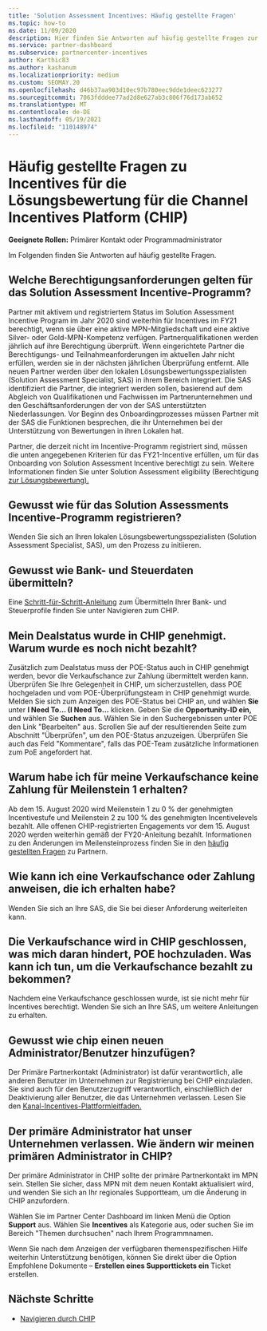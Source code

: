 ```yaml
---
title: 'Solution Assessment Incentives: Häufig gestellte Fragen'
ms.topic: how-to
ms.date: 11/09/2020
description: Hier finden Sie Antworten auf häufig gestellte Fragen zur Lösungsbewertung auf der Channel Incentives Platform (CHIP).
ms.service: partner-dashboard
ms.subservice: partnercenter-incentives
author: Karthic83
ms.author: kashanum
ms.localizationpriority: medium
ms.custom: SEOMAY.20
ms.openlocfilehash: d46b37aa903d10ec97b780eec9dde1deec623277
ms.sourcegitcommit: 7063fdddee77ad2d8e627ab3c806f76d173ab652
ms.translationtype: MT
ms.contentlocale: de-DE
ms.lasthandoff: 05/19/2021
ms.locfileid: "110148974"
---
```

# <a name="solution-assessment-incentives-faq-for-the-channel-incentives-platform-chip"></a>Häufig gestellte Fragen zu Incentives für die Lösungsbewertung für die Channel Incentives Platform (CHIP) 

**Geeignete Rollen:** Primärer Kontakt oder Programmadministrator

Im Folgenden finden Sie Antworten auf häufig gestellte Fragen.

## <a name="what-are-the-eligibility-requirements-for-the-solution-assessment-incentive-program"></a>Welche Berechtigungsanforderungen gelten für das Solution Assessment Incentive-Programm?

Partner mit aktivem und registriertem Status im Solution Assessment Incentive Program im Jahr 2020 sind weiterhin für Incentives im FY21 berechtigt, wenn sie über eine aktive MPN-Mitgliedschaft und eine aktive Silver- oder Gold-MPN-Kompetenz verfügen. Partnerqualifikationen werden jährlich auf ihre Berechtigung überprüft.  Wenn eingerichtete Partner die Berechtigungs- und Teilnahmeanforderungen im aktuellen Jahr nicht erfüllen, werden sie in der nächsten jährlichen Überprüfung entfernt.  Alle neuen Partner werden über den lokalen Lösungsbewertungsspezialisten (Solution Assessment Specialist, SAS) in ihrem Bereich integriert.  Die SAS identifiziert die Partner, die integriert werden sollen, basierend auf dem Abgleich von Qualifikationen und Fachwissen im Partnerunternehmen und den Geschäftsanforderungen der von der SAS unterstützten Niederlassungen.
Vor Beginn des Onboardingprozesses müssen Partner mit der SAS die Funktionen besprechen, die ihr Unternehmen bei der Unterstützung von Bewertungen in ihren Lokalen hat. 

Partner, die derzeit nicht im Incentive-Programm registriert sind, müssen die unten angegebenen Kriterien für das FY21-Incentive erfüllen, um für das Onboarding von Solution Assessment Incentive berechtigt zu sein. Weitere Informationen finden Sie unter Solution Assessment eligibility (Berechtigung [zur Lösungsbewertung).](chip-solutions-assessment-eligible.md)

## <a name="how-do-i-enroll-in-the-solution-assessments-incentive-program"></a>Gewusst wie für das Solution Assessments Incentive-Programm registrieren?

Wenden Sie sich an Ihren lokalen Lösungsbewertungsspezialisten (Solution Assessment Specialist, SAS), um den Prozess zu initiieren.

## <a name="how-do-i-submit-my-bank-and-tax-details"></a>Gewusst wie Bank- und Steuerdaten übermitteln?

Eine [Schritt-für-Schritt-Anleitung](chip-intro.md) zum Übermitteln Ihrer Bank- und Steuerprofile finden Sie unter Navigieren zum CHIP.

## <a name="my-deal-status-has-been-approved-in-chip-why-hasnt-it-been-paid-yet"></a>Mein Dealstatus wurde in CHIP genehmigt. Warum wurde es noch nicht bezahlt?

Zusätzlich zum Dealstatus muss der POE-Status auch in CHIP genehmigt werden, bevor die Verkaufschance zur Zahlung übermittelt werden kann. Überprüfen Sie Ihre Gelegenheit in CHIP, um sicherzustellen, dass POE hochgeladen und vom POE-Überprüfungsteam in CHIP genehmigt wurde. Melden Sie sich zum Anzeigen des POE-Status bei CHIP an, und wählen **Sie** unter **I Need To... (I Need To...** klicken. Geben Sie die **Opportunity-ID ein,** und wählen Sie **Suchen** aus. Wählen Sie in den Suchergebnissen unter POE den Link "Bearbeiten" aus. Scrollen Sie auf der resultierenden Seite zum Abschnitt "Überprüfen", um den POE-Status anzuzeigen. Überprüfen Sie auch das Feld "Kommentare", falls das POE-Team zusätzliche Informationen zum PoE angefordert hat.

## <a name="why-did-i-not-receive-any-payment-for-milestone-1-for-my-opportunity"></a>Warum habe ich für meine Verkaufschance keine Zahlung für Meilenstein 1 erhalten?

Ab dem 15. August 2020 wird Meilenstein 1 zu 0 % der genehmigten Incentivestufe und Meilenstein 2 zu 100 % des genehmigten Incentivelevels bezahlt. Alle offenen CHIP-registrierten Engagements vor dem 15. August 2020 werden weiterhin gemäß der FY20-Anleitung bezahlt. Informationen zu den Änderungen im Meilensteinprozess finden Sie in den [häufig gestellten Fragen](https://assetsprod.microsoft.com/solution-assessment-incentive-program-faq.pdf) zu Partnern.

## <a name="how-to-i-dispute-an-opportunity-or-payment-i-received"></a>Wie kann ich eine Verkaufschance oder Zahlung anweisen, die ich erhalten habe?

Wenden Sie sich an Ihre SAS, die Sie bei dieser Anforderung weiterleiten kann.

## <a name="the-opportunity-is-closed-in-chip-which-is-preventing-me-from-uploading-poe-what-can-i-do-to-get-the-opportunity-paid"></a>Die Verkaufschance wird in CHIP geschlossen, was mich daran hindert, POE hochzuladen. Was kann ich tun, um die Verkaufschance bezahlt zu bekommen?

Nachdem eine Verkaufschance geschlossen wurde, ist sie nicht mehr für Incentives berechtigt. Wenden Sie sich an Ihre SAS, um weitere Anleitungen zu erhalten.

## <a name="how-do-i-add-a-new-adminuser-to-chip"></a>Gewusst wie chip einen neuen Administrator/Benutzer hinzufügen?

Der Primäre Partnerkontakt (Administrator) ist dafür verantwortlich, alle anderen Benutzer im Unternehmen zur Registrierung bei CHIP einzuladen. Sie sind auch für den Benutzerzugriff verantwortlich, einschließlich der Deaktivierung aller Benutzer, die das Unternehmen verlassen. Lesen Sie den [Kanal-Incentives-Plattformleitfaden.](chip-intro.md)

## <a name="the-primary-admin-has-left-our-company-how-do-we-change-my-primary-admin-in-chip"></a>Der primäre Administrator hat unser Unternehmen verlassen. Wie ändern wir meinen primären Administrator in CHIP?

Der primäre Administrator in CHIP sollte der primäre Partnerkontakt im MPN sein. Stellen Sie sicher, dass MPN mit dem neuen Kontakt aktualisiert wird, und wenden Sie sich an Ihr regionales Supportteam, um die Änderung in CHIP anzufordern.

Wählen Sie im Partner Center Dashboard im linken Menü die Option **Support** aus. Wählen Sie **Incentives** als Kategorie aus, oder suchen Sie im Bereich "Themen durchsuchen" nach Ihrem Programmnamen.

Wenn Sie nach dem Anzeigen der verfügbaren themenspezifischen Hilfe weiterhin Unterstützung benötigen, können Sie direkt über die Option Empfohlene Dokumente – **Erstellen eines Supporttickets ein** Ticket erstellen.

## <a name="next-steps"></a>Nächste Schritte

- [Navigieren durch CHIP](chip-intro.md)

